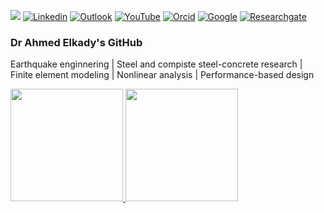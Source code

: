 ![](https://komarev.com/ghpvc/?username=amaelkady&style=flat)
[![Linkedin](https://img.shields.io/badge/-blue?style=flat&logo=Linkedin&logoColor=white)](https://www.linkedin.com/in/ahmed-elkady-00220377/)
[![Outlook](https://img.shields.io/badge/-c14438?style=flat&logo=Gmail&logoColor=white)](mailto:a.elkady@soton.ac.uk)
[![YouTube](https://img.shields.io/badge/-black?style=flat&labelColor=black&logo=github&logoColor=white)](https://www.youtube.com/channel/UCym3FzHmwqn7r88xqB43lxw)
[![Orcid](https://img.shields.io/badge/-white?style=flat&labelColor=white&logo=orcid&logoColor=green)](https://orcid.org/0000-0002-1214-6379)
[![Google](https://img.shields.io/badge/-white?style=flat&labelColor=white&logo=orcid&logoColor=green)](https://scholar.google.ch/citations?user=f9Lb8lwAAAAJ&hl=en)
[![Researchgate](https://img.shields.io/badge/-green?style=flat&labelColor=green&logo=researchgate&logoColor=white)]([https://www.youtube.com/channel/UCym3FzHmwqn7r88xqB43lxw](https://www.researchgate.net/profile/Ahmed-Elkady-20))

### Dr Ahmed Elkady's GitHub

Earthquake enginnering | Steel and compiste steel-concrete research | Finite element modeling | Nonlinear analysis | Performance-based design

<p>
<a href="https://github.com/amaelkady">
  <img height="180em" src = "https://github-readme-stats.vercel.app/api/top-langs/?username=amaelkady&theme=buefy&layout=compact&title_color=ffffff&bg_color=151515&text_color=FFFEFE">
 <img height="180em" src="https://github-readme-stats.vercel.app/api?username=amaelkady&&show_icons=true&title_color=ffffff&icon_color=ffdc40&text_color=ffffff&bg_color=151515">
</a>
</p>

<br>

<!--
**amaelkady/amaelkady** is a ✨ _special_ ✨ repository because its `README.md` (this file) appears on your GitHub profile.

Here are some ideas to get you started:

- 🔭 I’m currently working on ...
- 🌱 I’m currently learning ...
- 👯 I’m looking to collaborate on ...
- 🤔 I’m looking for help with ...
- 💬 Ask me about ...
- 📫 How to reach me: ...
- 😄 Pronouns: ...
- ⚡ Fun fact: ...
-->
